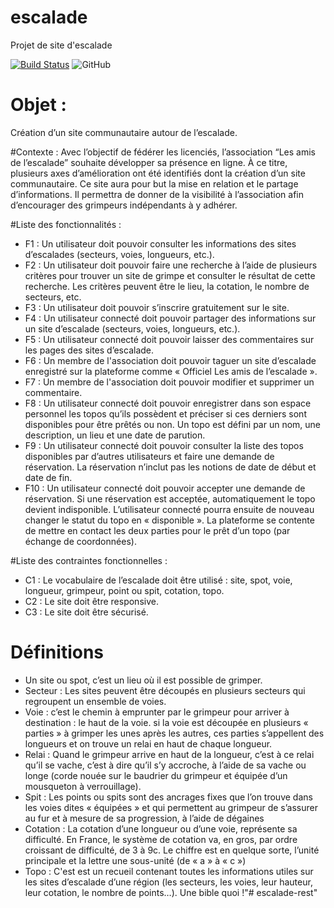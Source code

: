 # escalade
Projet de site d'escalade

[![Build Status](https://travis-ci.com/pedsf1968/escalade.svg?branch=master)](https://travis-ci.com/pedsf1968/escalade)
![GitHub](https://img.shields.io/github/license/pedsf1968/escalade)

# Objet :
Création d’un site communautaire autour de l’escalade.

#Contexte :
Avec l’objectif de fédérer les licenciés, l’association “Les amis de l’escalade”
souhaite développer sa présence en ligne. À ce titre, plusieurs axes d’amélioration
ont été identifiés dont la création d’un site communautaire.
Ce site aura pour but la mise en relation et le partage d’informations. Il permettra
de donner de la visibilité à l’association afin d’encourager des grimpeurs
indépendants à y adhérer.

#Liste des fonctionnalités :
- F1 : Un utilisateur doit pouvoir consulter les informations des sites
d’escalades (secteurs, voies, longueurs, etc.).
- F2 : Un utilisateur doit pouvoir faire une recherche à l’aide de plusieurs
critères pour trouver un site de grimpe et consulter le résultat de cette
recherche. Les critères peuvent être le lieu, la cotation, le nombre de
secteurs, etc.
- F3 : Un utilisateur doit pouvoir s’inscrire gratuitement sur le site.
- F4 : Un utilisateur connecté doit pouvoir partager des informations sur un
site d’escalade (secteurs, voies, longueurs, etc.).
- F5 : Un utilisateur connecté doit pouvoir laisser des commentaires sur les
pages des sites d’escalade.
- F6 : Un membre de l'association doit pouvoir taguer un site d’escalade
enregistré sur la plateforme comme « Officiel Les amis de l’escalade ».
- F7 : Un membre de l'association doit pouvoir modifier et supprimer un
commentaire.
- F8 : Un utilisateur connecté doit pouvoir enregistrer dans son espace
personnel les topos qu’ils possèdent et préciser si ces derniers sont
disponibles pour être prêtés ou non.
Un topo est défini par un nom, une description, un lieu et une date de
parution.
- F9 : Un utilisateur connecté doit pouvoir consulter la liste des topos
disponibles par d’autres utilisateurs et faire une demande de réservation.
La réservation n’inclut pas les notions de date de début et date de fin.
- F10 : Un utilisateur connecté doit pouvoir accepter une demande de
réservation. Si une réservation est acceptée, automatiquement le topo
devient indisponible. L’utilisateur connecté pourra ensuite de nouveau
changer le statut du topo en « disponible ».
La plateforme se contente de mettre en contact les deux parties pour le
prêt d’un topo (par échange de coordonnées).

#Liste des contraintes fonctionnelles :
- C1 : Le vocabulaire de l’escalade doit être utilisé : site, spot, voie, longueur,
grimpeur, point ou spit, cotation, topo.
- C2 : Le site doit être responsive.
- C3 : Le site doit être sécurisé.

# Définitions
- Un site ou spot, c’est un lieu où il est possible de grimper.
- Secteur : Les sites peuvent être découpés en plusieurs secteurs qui regroupent un ensemble de voies.
- Voie : c’est le chemin à emprunter par le grimpeur pour arriver à destination : le haut de la voie.
si la voie est découpée en plusieurs « parties » à grimper les unes après les autres, ces parties s’appellent des longueurs et on trouve un relai en haut de chaque longueur.
- Relai : Quand le grimpeur arrive en haut de la longueur, c’est à ce relai qu’il se vache, c’est à dire qu’il s’y accroche, à l’aide de sa vache ou longe (corde nouée sur le baudrier du grimpeur et équipée d’un mousqueton à verrouillage).
- Spit : Les points ou spits sont des ancrages fixes que l’on trouve dans les voies dites « équipées » et qui permettent au grimpeur de s’assurer au fur et à mesure de sa progression, à l’aide de dégaines
- Cotation : La cotation d’une longueur ou d’une voie, représente sa difficulté. En France, le système de cotation va, en gros, par ordre croissant de difficulté, de 3 à 9c. Le chiffre est en quelque sorte, l’unité principale et la lettre une sous-unité (de « a » à « c »)
- Topo : C'est est un recueil contenant toutes les informations utiles sur les sites d’escalade d’une région (les secteurs, les voies, leur hauteur, leur cotation, le nombre de points…). Une bible quoi !"# escalade-rest" 
